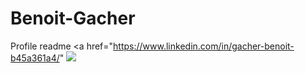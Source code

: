# Benoit-Gacher
Profile readme
<a href="https://www.linkedin.com/in/gacher-benoit-b45a361a4/"
<img src="https://img.shields.io/badge/linkedin--lightgrey?style=social&logo=linkedin">
</a>
